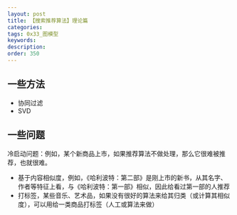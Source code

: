 ```yaml
---
layout: post
title: 【搜索推荐算法】理论篇
categories:
tags: 0x33_图模型
keywords:
description:
order: 350
---
```



## 一些方法

- 协同过滤
- SVD

## 一些问题

冷启动问题：例如，某个新商品上市，如果推荐算法不做处理，那么它很难被推荐，也就很难。
- 基于内容相似度，例如，《哈利波特：第二部》是刚上市的新书，从其名字、作者等特征上看，与《哈利波特：第一部》相似，因此给看过第一部的人推荐
- 打标签，某些音乐、艺术品，如果没有很好的算法来给其归类（或计算其相似度），可以用给一类商品打标签（人工或算法来做）



